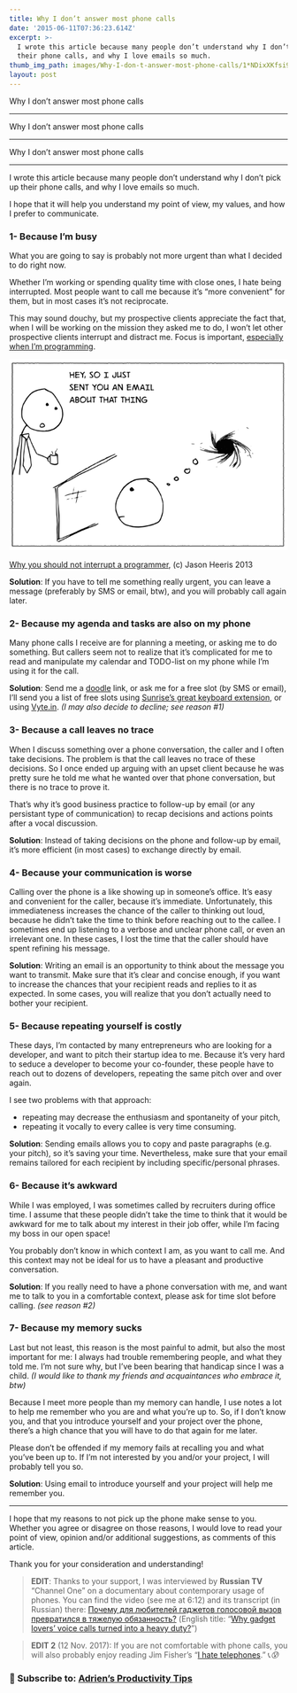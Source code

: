 ```yaml
---
title: Why I don’t answer most phone calls
date: '2015-06-11T07:36:23.614Z'
excerpt: >-
  I wrote this article because many people don’t understand why I don’t pick up
  their phone calls, and why I love emails so much.
thumb_img_path: images/Why-I-don-t-answer-most-phone-calls/1*NDixXKfsi9bIBP-cPsE99g.png
layout: post
---
```

Why I don’t answer most phone calls

* * *

Why I don’t answer most phone calls

* * *

Why I don’t answer most phone calls

* * *

I wrote this article because many people don’t understand why I don’t pick up their phone calls, and why I love emails so much.

I hope that it will help you understand my point of view, my values, and how I prefer to communicate.

### 1- Because I’m busy

What you are going to say is probably not more urgent than what I decided to do right now.

Whether I’m working or spending quality time with close ones, I hate being interrupted. Most people want to call me because it’s “more convenient” for them, but in most cases it’s not reciprocate.

This may sound douchy, but my prospective clients appreciate the fact that, when I will be working on the mission they asked me to do, I won’t let other prospective clients interrupt and distract me. Focus is important, [especially when I’m programming](http://heeris.id.au/2013/this-is-why-you-shouldnt-interrupt-a-programmer/).

![](/images/Why-I-don-t-answer-most-phone-calls/1*NDixXKfsi9bIBP-cPsE99g.png)

<figcaption><a href="http://heeris.id.au/2013/this-is-why-you-shouldnt-interrupt-a-programmer/" data-href="http://heeris.id.au/2013/this-is-why-you-shouldnt-interrupt-a-programmer/" class="markup--anchor markup--figure-anchor" rel="noopener" target="_blank">Why you should not interrupt a programmer</a>, (c) Jason Heeris&nbsp;2013</figcaption>

**Solution**: If you have to tell me something really urgent, you can leave a message (preferably by SMS or email, btw), and you will probably call again later.

### 2- Because my agenda and tasks are also on my phone

Many phone calls I receive are for planning a meeting, or asking me to do something. But callers seem not to realize that it’s complicated for me to read and manipulate my calendar and TODO-list on my phone while I’m using it for the call.

**Solution**: Send me a [doodle](http://doodle.com) link, or ask me for a free slot (by SMS or email), I’ll send you a list of free slots using [Sunrise’s great keyboard extension](https://sunrise.am/meet/), or using [Vyte.in](https://www.vyte.in). *(I may also decide to decline; see reason #1)*

### 3- Because a call leaves no trace

When I discuss something over a phone conversation, the caller and I often take decisions. The problem is that the call leaves no trace of these decisions. So I once ended up arguing with an upset client because he was pretty sure he told me what he wanted over that phone conversation, but there is no trace to prove it.

That’s why it’s good business practice to follow-up by email (or any persistant type of communication) to recap decisions and actions points after a vocal discussion.

**Solution**: Instead of taking decisions on the phone and follow-up by email, it’s more efficient (in most cases) to exchange directly by email.

### 4- Because your communication is worse

Calling over the phone is a like showing up in someone’s office. It’s easy and convenient for the caller, because it’s immediate. Unfortunately, this immediateness increases the chance of the caller to thinking out loud, because he didn’t take the time to think before reaching out to the callee. I sometimes end up listening to a verbose and unclear phone call, or even an irrelevant one. In these cases, I lost the time that the caller should have spent refining his message.

**Solution**: Writing an email is an opportunity to think about the message you want to transmit. Make sure that it’s clear and concise enough, if you want to increase the chances that your recipient reads and replies to it as expected. In some cases, you will realize that you don’t actually need to bother your recipient.

### 5- Because repeating yourself is costly

These days, I’m contacted by many entrepreneurs who are looking for a developer, and want to pitch their startup idea to me. Because it’s very hard to seduce a developer to become your co-founder, these people have to reach out to dozens of developers, repeating the same pitch over and over again.

I see two problems with that approach:

*   repeating may decrease the enthusiasm and spontaneity of your pitch,
*   repeating it vocally to every callee is very time consuming.

**Solution**: Sending emails allows you to copy and paste paragraphs (e.g. your pitch), so it’s saving your time. Nevertheless, make sure that your email remains tailored for each recipient by including specific/personal phrases.

### 6- Because it’s awkward

While I was employed, I was sometimes called by recruiters during office time. I assume that these people didn’t take the time to think that it would be awkward for me to talk about my interest in their job offer, while I’m facing my boss in our open space!

You probably don’t know in which context I am, as you want to call me. And this context may not be ideal for us to have a pleasant and productive conversation.

**Solution**: If you really need to have a phone conversation with me, and want me to talk to you in a comfortable context, please ask for time slot before calling. *(see reason #2)*

### 7- Because my memory sucks

Last but not least, this reason is the most painful to admit, but also the most important for me: I always had trouble remembering people, and what they told me. I’m not sure why, but I’ve been bearing that handicap since I was a child. *(I would like to thank my friends and acquaintances who embrace it, btw)*

Because I meet more people than my memory can handle, I use notes a lot to help me remember who you are and what you’re up to. So, if I don’t know you, and that you introduce yourself and your project over the phone, there’s a high chance that you will have to do that again for me later.

Please don’t be offended if my memory fails at recalling you and what you’ve been up to. If I’m not interested by you and/or your project, I will probably tell you so.

**Solution**: Using email to introduce yourself and your project will help me remember you.

* * *

I hope that my reasons to not pick up the phone make sense to you. Whether you agree or disagree on those reasons, I would love to read your point of view, opinion and/or additional suggestions, as comments of this article.

Thank you for your consideration and understanding!

> **EDIT**: Thanks to your support, I was interviewed by **Russian TV** “Channel One” on a documentary about contemporary usage of phones. You can find the video (see me at 6:12) and its transcript (in Russian) there: [Почему для любителей гаджетов голосовой вызов превратился в тяжелую обязанность?](http://www.1tv.ru/news/world/296713) (English title: “[Why gadget lovers’ voice calls turned into a heavy duty?](http://www.1tv.ru/news/world/296713)”)

> **EDIT 2** (12 Nov. 2017): If you are not comfortable with phone calls, you will also probably enjoy reading Jim Fisher’s “[I hate telephones](https://jameshfisher.com/2017/11/08/i-hate-telephones).” 📞*😰*

### **📰 Subscribe to:** [**Adrien’s Productivity Tips**](https://tinyletter.com/productivity-tips)
